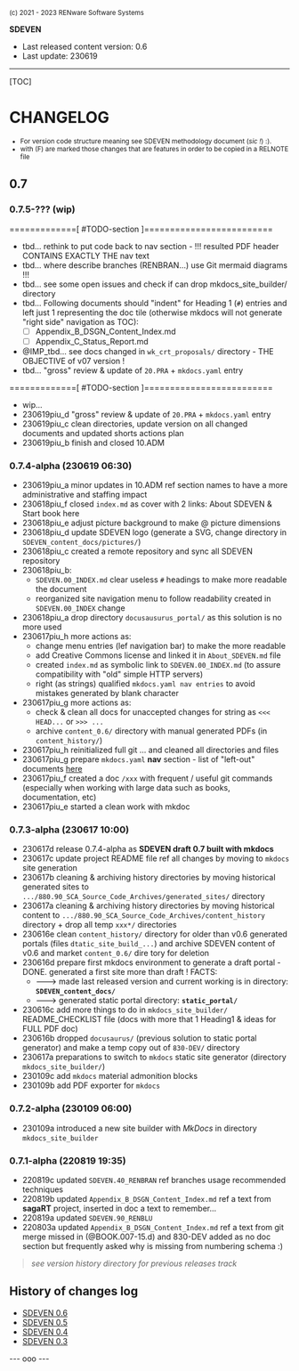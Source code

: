 <small>(c) 2021 - 2023 RENware Software Systems</small>

**SDEVEN**

* Last released content version: 0.6
* Last update: 230619

***

[TOC]

# CHANGELOG

<small>

* For version code structure meaning see SDEVEN methodology document (*sic !*) :).
* with (F) are marked those changes that are features in order to be copied in a RELNOTE file
</small>

## 0.7


### 0.7.5-??? (wip)

=============[ #TODO-section ]=========================

* tbd... rethink to put code back to nav section - !!! resulted PDF header CONTAINS EXACTLY THE nav text
* tbd... where describe branches (RENBRAN...) use Git mermaid diagrams !!!
* tbd... see some open issues and check if can drop mkdocs_site_builder/ directory
* tbd... Following documents should "indent" for Heading 1 (`#`) entries and left just 1 representing the doc tile (otherwise mkdocs will not generate "right side" navigation as TOC):
    - [ ] Appendix_B_DSGN_Content_Index.md
    - [ ] Appendix_C_Status_Report.md
* @IMP_tbd... see docs changed in `wk_crt_proposals/` directory - THE OBJECTIVE of v07 version !
* tbd... "gross" review & update of `20.PRA` + `mkdocs.yaml` entry

=============[ #TODO-section ]=========================

* wip...
* 230619piu_d "gross" review & update of `20.PRA` + `mkdocs.yaml` entry
* 230619piu_c clean directories, update version on all changed documents and updated shorts actions plan
* 230619piu_b finish and closed 10.ADM






### 0.7.4-alpha (230619 06:30)

* 230619piu_a minor updates in 10.ADM ref section names to have a more administrative and staffing impact
* 230618piu_f closed `index.md` as cover with 2 links: About SDEVEN & Start book here
* 230618piu_e adjust picture background to make @ picture dimensions
* 230618piu_d update SDEVEN logo (generate a SVG, change directory in `SDEVEN_content_docs/pictures/`)
* 230618piu_c created a remote repository and sync all SDEVEN repository
* 230618piu_b:
    * `SDEVEN.00_INDEX.md` clear useless `#` headings to make more readable the document
    * reorganized site navigation menu to follow readability created in `SDEVEN.00_INDEX` change
* 230618piu_a drop directory `docusausurus_portal/` as this solution is no more used
* 230617piu_h more actions as:
    * change menu entries (lef navigation bar) to make the more readable
    * add Creative Commons license and linked it in `About_SDEVEN.md` file
    * created `index.md` as symbolic link to `SDEVEN.00_INDEX.md` (to assure compatibility with "old" simple HTTP servers)
    * right (as strings) qualified `mkdocs.yaml nav entries` to avoid mistakes generated by blank character
* 230617piu_g more actions as:
    * check & clean all docs for unaccepted changes for string as `<<< HEAD...` or `>>> ...`
    * archive `content_0.6/` directory with manual generated PDFs (in `content_history/`)
* 230617piu_h reinitialized full git ... and cleaned all directories and files
* 230617piu_g prepare `mkdocs.yaml` **nav** section - list of "left-out" documents [here](mkdocs_site_builder/README_CHECKLIST.md#2-prepare-mkdocs-environment)
* 230617piu_f created a doc `/xxx` with frequent / useful git commands (especially when working with large data such as books, documentation, etc)
* 230617piu_e started a clean work with mkdoc


### 0.7.3-alpha (230617 10:00)

* 230617d release 0.7.4-alpha as **SDEVEN draft 0.7 built with mkdocs**
* 230617c update project README file ref all changes by moving to `mkdocs` site generation
* 230617b cleaning & archiving history directories by moving historical generated sites to `.../880.90_SCA_Source_Code_Archives/generated_sites/` directory
* 230617a cleaning & archiving history directories by moving historical content to `.../880.90_SCA_Source_Code_Archives/content_history` directory + drop all temp `xxx*/` directories
* 230616e clean `content_history/` directory for older than v0.6 generated portals (files `dtatic_site_build_...`) and archive SDEVEN content of v0.6 and market `content_0.6/` dire tory for deletion
* 230616d prepare first mkdocs environment to generate a draft portal - DONE. generated a first site more than draft ! FACTS:
    * ---> made last released version and current working is in directory: **`SDEVEN_content_docs/`**
    * ---> generated static portal directory: **`static_portal/`**
* 230616c add more things to do in `mkdocs_site_builder/` README_CHECKLIST file (docs with more that 1 Heading1 & ideas for FULL PDF doc)
* 230616b dropped `docusaurus/` (previous solution to static portal generator) and make a temp copy out of `830-DEV/` directory
* 230617a preparations to switch to `mkdocs` static site generator (directory `mkdocs_site_builder/`)
* 230109c add `mkdocs` material admonition blocks
* 230109b add PDF exporter for `mkdocs`


###  0.7.2-alpha (230109 06:00)

* 230109a introduced a new site builder with *MkDocs* in directory `mkdocs_site_builder`


### 0.7.1-alpha (220819 19:35)

* 220819c updated `SDEVEN.40_RENBRAN` ref branches usage recommended techniques
* 220819b updated `Appendix_B_DSGN_Content_Index.md` ref a text from **sagaRT** project, inserted in doc a text to remember...
* 220819a updated `SDEVEN.90_RENBLU`
* 220803a updated `Appendix_B_DSGN_Content_Index.md` ref a text from git merge missed in (@BOOK.007-15.d) and 830-DEV added as no doc section but frequently asked why is missing from numbering schema :)








> *see version history directory  for previous releases track*

## History of changes log

* [SDEVEN 0.6](versions_history/CHANGELOG_0.6.md)
* [SDEVEN 0.5](versions_history/CHANGELOG_0.5.md)
* [SDEVEN 0.4](versions_history/CHANGELOG_0.4.md)
* [SDEVEN 0.3](versions_history/CHANGELOG_0.3.md)






--- ooo ---